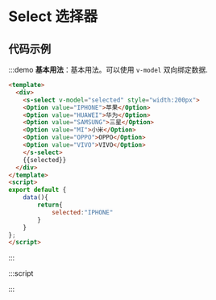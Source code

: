 # Select 选择器

## 代码示例

:::demo
**基本用法**：基本用法。可以使用 `v-model` 双向绑定数据.

```html
<template>
  <div>
    <s-select v-model="selected" style="width:200px">
    <Option value="IPHONE">苹果</Option>
    <Option value="HUAWEI">华为</Option>
    <Option value="SAMSUNG">三星</Option>
    <Option value="MI">小米</Option>
    <Option value="OPPO">OPPO</Option>
    <Option value="VIVO">VIVO</Option>
    </s-select>
    {{selected}}
  </div>
</template>
<script>
export default {
    data(){
        return{
            selected:"IPHONE"
        }
    }
};
</script>
```
:::

:::script
<script>
export default {
    data(){
        return{
            selected:"IPHONE"
        }
    }
};
</script>
:::
